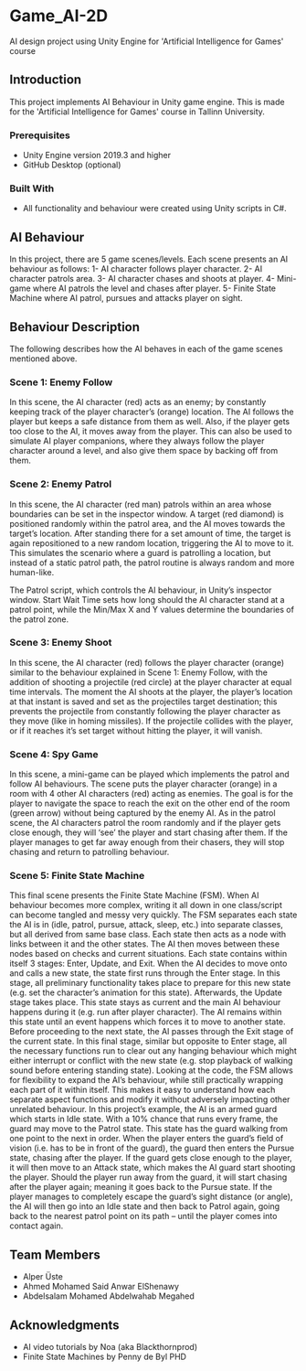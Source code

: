 # Game_AI-2D
 AI design project using Unity Engine for 'Artificial Intelligence for Games' course 

## Introduction
This project implements AI Behaviour in Unity game engine. This is made for the 'Artificial Intelligence for Games' course in Tallinn University.

### Prerequisites
* Unity Engine version 2019.3 and higher
* GitHub Desktop (optional)
### Built With
* All functionality and behaviour were created using Unity scripts in C#.

## AI Behaviour
In this project, there are 5 game scenes/levels. Each scene presents an AI behaviour as follows:
1-	AI character follows player character.
2-	AI character patrols area.
3-	AI character chases and shoots at player.
4-	Mini-game where AI patrols the level and chases after player.
5-	Finite State Machine where AI patrol, pursues and attacks player on sight.

## Behaviour Description
The following describes how the AI behaves in each of the game scenes mentioned above.

### Scene 1: Enemy Follow
 
In this scene, the AI character (red) acts as an enemy; by constantly keeping track of the player character’s (orange) location. The AI follows the player but keeps a safe distance from them as well. Also, if the player gets too close to the AI, it moves away from the player. This can also be used to simulate AI player companions, where they always follow the player character around a level, and also give them space by backing off from them.
 
### Scene 2: Enemy Patrol
 
In this scene, the AI character (red man) patrols within an area whose boundaries can be set in the inspector window. A target (red diamond) is positioned randomly within the patrol area, and the AI moves towards the target’s location. After standing there for a set amount of time, the target is again repositioned to a new random location, triggering the AI to move to it. This simulates the scenario where a guard is patrolling a location, but instead of a static patrol path, the patrol routine is always random and more human-like.

The Patrol script, which controls the AI behaviour, in Unity’s inspector window.
Start Wait Time sets how long should the AI character stand at a patrol point, while the Min/Max X and Y values determine the boundaries of the patrol zone.	 


### Scene 3: Enemy Shoot
 
In this scene, the AI character (red) follows the player character (orange) similar to the behaviour explained in Scene 1: Enemy Follow, with the addition of shooting a projectile (red circle) at the player character at equal time intervals. The moment the AI shoots at the player, the player’s location at that instant is saved and set as the projectiles target destination; this prevents the projectile from constantly following the player character as they move (like in homing missiles). If the projectile collides with the player, or if it reaches it’s set target without hitting the player, it will vanish.

### Scene 4: Spy Game
 
In this scene, a mini-game can be played which implements the patrol and follow AI behaviours. The scene puts the player character (orange) in a room with 4 other AI characters (red) acting as enemies. The goal is for the player to navigate the space to reach the exit on the other end of the room (green arrow) without being captured by the enemy AI. As in the patrol scene, the AI characters patrol the room randomly and if the player gets close enough, they will ‘see’ the player and start chasing after them. If the player manages to get far away enough from their chasers, they will stop chasing and return to patrolling behaviour.
 
### Scene 5: Finite State Machine
 
This final scene presents the Finite State Machine (FSM). When AI behaviour becomes more complex, writing it all down in one class/script can become tangled and messy very quickly. The FSM separates each state the AI is in (idle, patrol, pursue, attack, sleep, etc.) into separate classes, but all derived from same base class. Each state then acts as a node with links between it and the other states. The AI then moves between these nodes based on checks and current situations.
Each state contains within itself 3 stages: Enter, Update, and Exit. When the AI decides to move onto and calls a new state, the state first runs through the Enter stage. In this stage, all preliminary functionality takes place to prepare for this new state (e.g. set the character’s animation for this state). Afterwards, the Update stage takes place. This state stays as current and the main AI behaviour happens during it (e.g. run after player character). The AI remains within this state until an event happens which forces it to move to another state. Before proceeding to the next state, the AI passes through the Exit stage of the current state. In this final stage, similar but opposite to Enter stage, all the necessary functions run to clear out any hanging behaviour which might either interrupt or conflict with the new state (e.g. stop playback of walking sound before entering standing state). Looking at the code, the FSM allows for flexibility to expand the AI’s behaviour, while still practically wrapping each part of it within itself. This makes it easy to understand how each separate aspect functions and modify it without adversely impacting other unrelated behaviour.
In this project’s example, the AI is an armed guard which starts in Idle state. With a 10% chance that runs every frame, the guard may move to the Patrol state. This state has the guard walking from one point to the next in order. When the player enters the guard’s field of vision (i.e. has to be in front of the guard), the guard then enters the Pursue state, chasing after the player. If the guard gets close enough to the player, it will then move to an Attack state, which makes the AI guard start shooting the player. Should the player run away from the guard, it will start chasing after the player again; meaning it goes back to the Pursue state. If the player manages to completely escape the guard’s sight distance (or angle), the AI will then go into an Idle state and then back to Patrol again, going back to the nearest patrol point on its path – until the player comes into contact again.
 
## Team Members
* Alper Üste
* Ahmed Mohamed Said Anwar ElShenawy
* Abdelsalam Mohamed Abdelwahab Megahed

## Acknowledgments
* AI video tutorials by Noa (aka Blackthornprod)
* Finite State Machines by Penny de Byl PHD

